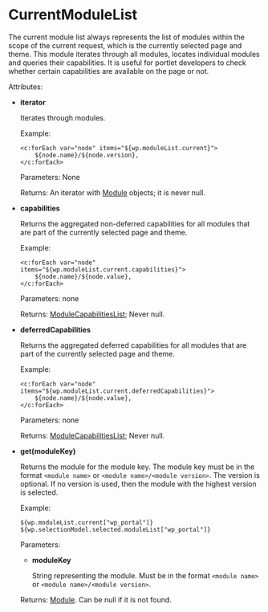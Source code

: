 # CurrentModuleList 

The current module list always represents the list of modules within the scope of the current request, which is the currently selected page and theme. This module iterates through all modules, locates individual modules and queries their capabilities. It is useful for portlet developers to check whether certain capabilities are available on the page or not.

Attributes:

-   **iterator**

    Iterates through modules.

    Example:

    ```
    <c:forEach var="node" items="${wp.moduleList.current}">   
        ${node.name}/${node.version},
    </c:forEach>
    ```

    Parameters: None

    Returns: An iterator with [Module](themeopt_el_bean_module.md) objects; it is never null.

-   **capabilities**

    Returns the aggregated non-deferred capabilities for all modules that are part of the currently selected page and theme.

    Example:

    ```
    <c:forEach var="node" items="${wp.moduleList.current.capabilities}">   
        ${node.name}/${node.value},
    </c:forEach>
    ```

    Parameters: none

    Returns: [ModuleCapabilitiesList](themeopt_el_bean_mod_cap_list.md); Never null.

-   **deferredCapabilities**

    Returns the aggregated deferred capabilities for all modules that are part of the currently selected page and theme.

    Example:

    ```
    <c:forEach var="node" items="${wp.moduleList.current.deferredCapabilities}">   
        ${node.name}/${node.value},
    </c:forEach>
    ```

    Parameters: none

    Returns: [ModuleCapabilitiesList](themeopt_el_bean_mod_cap_list.md); Never null.

-   **get\(moduleKey\)**

    Returns the module for the module key. The module key must be in the format `<module name>` or `<module name>/<module version>`. The version is optional. If no version is used, then the module with the highest version is selected.

    Example:

    ```
    ${wp.moduleList.current["wp_portal"]}
    ${wp.selectionModel.selected.moduleList["wp_portal"]}
    ```

    Parameters:

    -   **moduleKey**

        String representing the module. Must be in the format `<module name>` or `<module name>/<module version>`.

    Returns: [Module](themeopt_el_bean_module.md). Can be null if it is not found.


